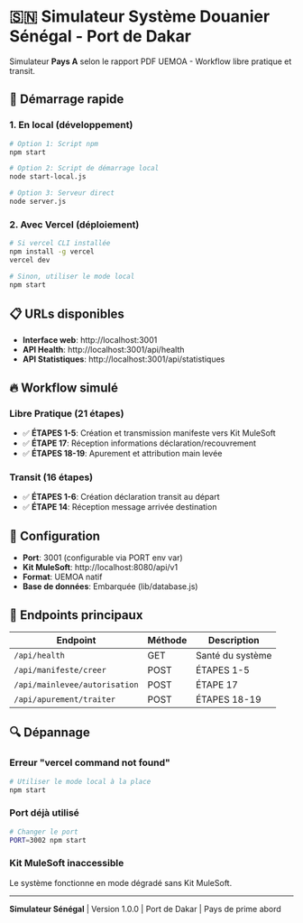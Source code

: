 # 🇸🇳 Simulateur Système Douanier Sénégal - Port de Dakar

Simulateur **Pays A** selon le rapport PDF UEMOA - Workflow libre pratique et transit.

## 🚀 **Démarrage rapide**

### **1. En local (développement)**

```bash
# Option 1: Script npm
npm start

# Option 2: Script de démarrage local
node start-local.js

# Option 3: Serveur direct
node server.js
```

### **2. Avec Vercel (déploiement)**

```bash
# Si vercel CLI installée
npm install -g vercel
vercel dev

# Sinon, utiliser le mode local
npm start
```

## 📋 **URLs disponibles**

- **Interface web**: http://localhost:3001
- **API Health**: http://localhost:3001/api/health
- **API Statistiques**: http://localhost:3001/api/statistiques

## 🔥 **Workflow simulé**

### **Libre Pratique (21 étapes)**
- ✅ **ÉTAPES 1-5**: Création et transmission manifeste vers Kit MuleSoft
- ✅ **ÉTAPE 17**: Réception informations déclaration/recouvrement
- ✅ **ÉTAPES 18-19**: Apurement et attribution main levée

### **Transit (16 étapes)**
- ✅ **ÉTAPES 1-6**: Création déclaration transit au départ
- ✅ **ÉTAPE 14**: Réception message arrivée destination

## 🔧 **Configuration**

- **Port**: 3001 (configurable via PORT env var)
- **Kit MuleSoft**: http://localhost:8080/api/v1
- **Format**: UEMOA natif
- **Base de données**: Embarquée (lib/database.js)

## 🎯 **Endpoints principaux**

| **Endpoint** | **Méthode** | **Description** |
|--------------|-------------|-----------------|
| `/api/health` | GET | Santé du système |
| `/api/manifeste/creer` | POST | ÉTAPES 1-5 |
| `/api/mainlevee/autorisation` | POST | ÉTAPE 17 |
| `/api/apurement/traiter` | POST | ÉTAPES 18-19 |

## 🔍 **Dépannage**

### **Erreur "vercel command not found"**
```bash
# Utiliser le mode local à la place
npm start
```

### **Port déjà utilisé**
```bash
# Changer le port
PORT=3002 npm start
```

### **Kit MuleSoft inaccessible**
Le système fonctionne en mode dégradé sans Kit MuleSoft.

---

**Simulateur Sénégal** | Version 1.0.0 | Port de Dakar | Pays de prime abord
